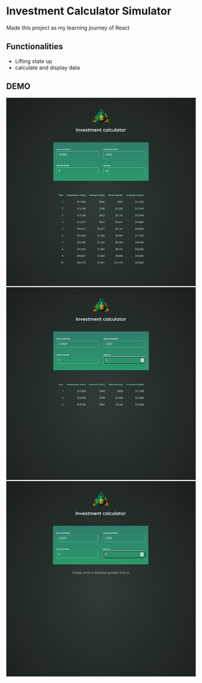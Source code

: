# Investment Calculator Simulator

Made this project as my learning journey of React

## Functionalities
  * Lifting state up
  * calculate and display data


## DEMO

![Case 1](https://github.com/bogdy9912/investment-calculator/blob/main/demo/investment-calculator-1.png)
![Case 2](https://github.com/bogdy9912/investment-calculator/blob/main/demo/investment-calculator-3.png)
![Invalid duration](https://github.com/bogdy9912/investment-calculator/blob/main/demo/investment-calculator-2.png)
